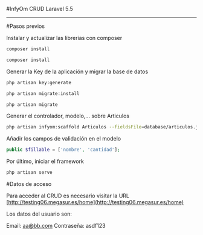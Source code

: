 #InfyOm CRUD Laravel 5.5

---

#Pasos previos

Instalar y actualizar las librerías con composer

```bash
composer install 
```

```bash
composer install 
```

Generar la Key de la aplicación y migrar la base de datos

```bash
php artisan key:generate
```
```bash
php artisan migrate:install
```
```bash
php artisan migrate
```

Generar el controlador, modelo,... sobre Articulos

```bash
php artisan infyom:scaffold Articulos --fieldsFile=database/articulos.json
```

Añadir los campos de validación en el modelo

```php
public $fillable = ['nombre', 'cantidad'];
```

Por último, iniciar el framework

```bash
php artisan serve
```

#Datos de acceso

Para acceder al CRUD es necesario visitar la URL [http://testing06.megasur.es/home](http://testing06.megasur.es/home)

Los datos del usuario son:

Email: aa@bb.com
Contraseña: asdf123